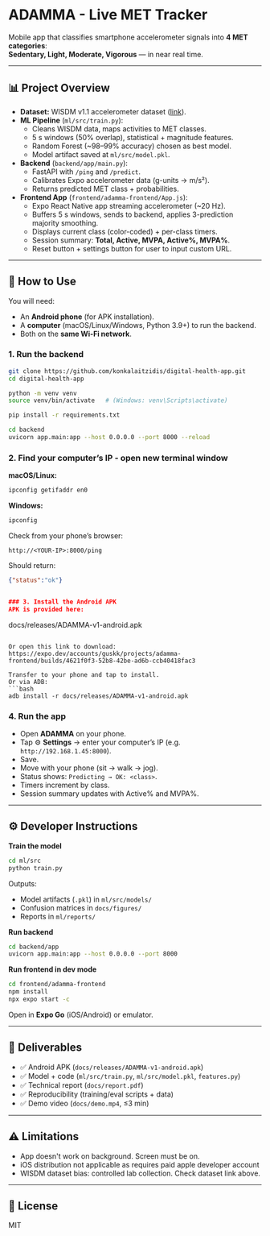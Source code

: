 # ADAMMA - Live MET Tracker

Mobile app that classifies smartphone accelerometer signals into **4 MET categories**:  
**Sedentary, Light, Moderate, Vigorous** — in near real time.  

---

## 📊 Project Overview
- **Dataset:** WISDM v1.1 accelerometer dataset ([link](https://www.cis.fordham.edu/wisdm/dataset.php)).  
- **ML Pipeline** (`ml/src/train.py`):  
  - Cleans WISDM data, maps activities to MET classes.  
  - 5 s windows (50% overlap), statistical + magnitude features.  
  - Random Forest (~98–99% accuracy) chosen as best model.  
  - Model artifact saved at `ml/src/model.pkl`.  
- **Backend** (`backend/app/main.py`):  
  - FastAPI with `/ping` and `/predict`.  
  - Calibrates Expo accelerometer data (g-units → m/s²).  
  - Returns predicted MET class + probabilities.  
- **Frontend App** (`frontend/adamma-frontend/App.js`):  
  - Expo React Native app streaming accelerometer (~20 Hz).  
  - Buffers 5 s windows, sends to backend, applies 3-prediction majority smoothing.  
  - Displays current class (color-coded) + per-class timers.  
  - Session summary: **Total, Active, MVPA, Active%, MVPA%**.  
  - Reset button + settings button for user to input custom URL. 

---

## 📱 How to Use

You will need:  
- An **Android phone** (for APK installation).  
- A **computer** (macOS/Linux/Windows, Python 3.9+) to run the backend.  
- Both on the **same Wi-Fi network**.  

### 1. Run the backend
```bash
git clone https://github.com/konkalaitzidis/digital-health-app.git
cd digital-health-app

python -m venv venv
source venv/bin/activate   # (Windows: venv\Scripts\activate)

pip install -r requirements.txt

cd backend
uvicorn app.main:app --host 0.0.0.0 --port 8000 --reload
```

### 2. Find your computer’s IP - open new terminal window

**macOS/Linux:**
```bash
ipconfig getifaddr en0  
```

**Windows:**
```cmd
ipconfig
```

Check from your phone’s browser:
```
http://<YOUR-IP>:8000/ping
```

Should return:
```json
{"status":"ok"}


### 3. Install the Android APK
APK is provided here:
```
docs/releases/ADAMMA-v1-android.apk
```

Or open this link to download: https://expo.dev/accounts/guskk/projects/adamma-frontend/builds/4621f0f3-52b8-42be-ad6b-ccb40418fac3

Transfer to your phone and tap to install.  
Or via ADB:
```bash
adb install -r docs/releases/ADAMMA-v1-android.apk
```

### 4. Run the app
- Open **ADAMMA** on your phone.  
- Tap ⚙ **Settings** → enter your computer’s IP (e.g. `http://192.168.1.45:8000`).  
- Save.  
- Move with your phone (sit → walk → jog).  
- Status shows: `Predicting → OK: <class>`.  
- Timers increment by class.  
- Session summary updates with Active% and MVPA%.  

---

## ⚙️ Developer Instructions

**Train the model**
```bash
cd ml/src
python train.py
```

Outputs:
- Model artifacts (`.pkl`) in `ml/src/models/`  
- Confusion matrices in `docs/figures/`  
- Reports in `ml/reports/`  

**Run backend**
```bash
cd backend/app
uvicorn app.main:app --host 0.0.0.0 --port 8000
```

**Run frontend in dev mode**
```bash
cd frontend/adamma-frontend
npm install
npx expo start -c
```

Open in **Expo Go** (iOS/Android) or emulator.  

---

## 📑 Deliverables
- ✅ Android APK (`docs/releases/ADAMMA-v1-android.apk`)  
- ✅ Model + code (`ml/src/train.py`, `ml/src/model.pkl`, `features.py`)  
- ✅ Technical report (`docs/report.pdf`)  
- ✅ Reproducibility (training/eval scripts + data)  
- ✅ Demo video (`docs/demo.mp4`, ≤3 min)  

---

## ⚠️ Limitations
- App doesn't work on background. Screen must be on. 
- iOS distribution not applicable as requires paid apple developer account
- WISDM dataset bias: controlled lab collection. Check dataset link above. 

---

## 📜 License
MIT
